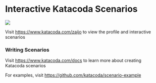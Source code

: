 # Interactive Katacoda Scenarios

[![](http://shields.katacoda.com/katacoda/zaijo/count.svg)](https://www.katacoda.com/zaijo "Get your profile on Katacoda.com")

Visit https://www.katacoda.com/zaijo to view the profile and interactive scenarios

### Writing Scenarios
Visit https://www.katacoda.com/docs to learn more about creating Katacoda scenarios

For examples, visit https://github.com/katacoda/scenario-example
